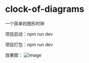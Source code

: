 # clock-of-diagrams
一个简单的图形时钟

项目启动：npm run dev

项目打包：npm run dev

效果图：
![image](https://github.com/mugongxu/clock-of-diagrams/demo.gif)
